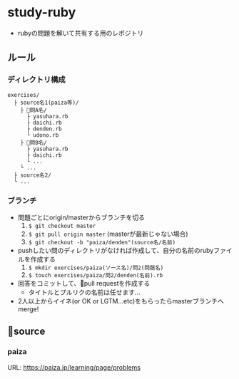 # study-ruby
- rubyの問題を解いて共有する用のレポジトリ

## ルール
### ディレクトリ構成
```
exercises/
  ├ source名1(paiza等)/
    ├ 問A名/
      ├ yasuhara.rb
      ├ daichi.rb
      ├ denden.rb
      └ udono.rb
    ├ 問B名/
      ├ yasuhara.rb
      ├ daichi.rb
      └ ...
    └ ...
  ├ source名2/
  └ ...
```

### ブランチ
- 問題ごとにorigin/masterからブランチを切る
  1. `$ git checkout master`
  2. `$ git pull origin master` (masterが最新じゃない場合)
  3. `$ git checkout -b "paiza/denden"(source名/名前)`
- pushしたい問のディレクトリがなければ作成して、自分の名前のrubyファイルを作成する
  1. `$ mkdir exercises/paiza(ソース名)/問2(問題名)`
  2. `$ touch exercises/paiza/問2/denden(名前).rb`
- 回答をコミットして、pull requestを作成する
  - タイトルとプルリクの名前は任せます...
- 2人以上からイイネ(or OK or LGTM...etc)をもらったらmasterブランチへmerge!

## source
### paiza
URL: https://paiza.jp/learning/page/problems
